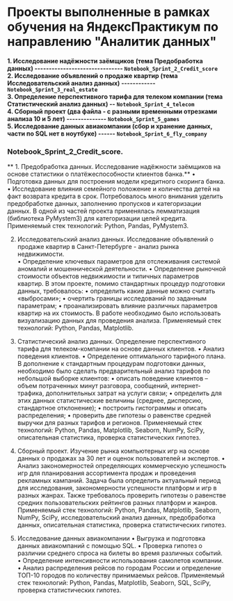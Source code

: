 # Проекты выполненные в рамках обучения на ЯндексПрактикум по направлению "Аналитик данных"   
**1. Исследование надёжности заёмщиков (тема Предобработка данных)  ------------------------------- `Notebook_Sprint_2_Credit_score`**  
**2. Исследование объявлений о продаже квартир  (тема Исследовательский анализ данных) ------------ `Notebook_Sprint_3_real_estate`**   
**3. Определение перспективного тарифа для телеком компании  (тема Статистический анализ данных) -- `Notebook_Sprint_4_telecom`**  
**4. Сборный проект (два файла - с разными временными отрезками анализа 10 и 5 лет)  -------------- `Notebook_Sprint_5_games`**   
**5. Исследование данных авиакомпании (сбор и хранение данных, части по SQL нет в ноутбуке)  ------ `Notebook_Sprint_6_fly_company`**

### Notebook_Sprint_2_Credit_score.
** 1. Предобработка данных. Исследование надёжности заёмщиков на основе статистики о платёжеспособности клиентов банка.** 
•	Подготовка данных для построения модели кредитного скоринга банка. 
•	Исследование влияния семейного положение и количества детей на факт возврата кредита в срок.
Потребовалось много внимания уделить предобработке данных, заполнению пропусков и категоризации данных. В одной из частей проекта применялась лемматизация (библиотека PyMystem3) для категоризации целей кредита. 
Применяемый стек технологий: Python, Pandas, PyMystem3.

2. Исследовательский анализ данных. Исследование объявлений о продаже квартир в Санкт-Петербурге - анализ рынка недвижимости.  
•	Определение ключевых параметров для отслеживания системой аномалий и мошеннической деятельности.
•	Определение рыночной стоимости объектов недвижимости и типичных параметров квартир.
В этом проекте, помимо стандартных процедур подготовки данных, требовалось:
•	определить какие данные можно считать «выбросами»;
•	очертить границы исследований по заданным параметрам;
•	проанализировать влияние различных параметров квартир на их стоимость.
В работе необходимо было использовать визуализацию данных для проведения анализа.
Применяемый стек технологий: Python, Pandas, Matplotlib.

3. Статистический анализ данных. Определение перспективного тарифа для телеком-компании на основе данных клиентов.
•	Анализ поведения клиентов.
•	Определение оптимального тарифного плана.
В дополнение к стандартным процедурам подготовки данных, необходимо было сделать предварительный анализ тарифов по небольшой выборке клиентов:
•	описать поведение клиентов – объем потраченных минут разговора, сообщений, интернет-трафика, дополнительных затрат на услуги связи;
•	определить для этих данных статистические  величины (среднее, дисперсию, стандартное отклонение);
•	построить гистограммы и описать распределения;
•	проверить две гипотезы о равенстве средней выручки для  разных тарифов и регионов.
Применяемый стек технологий: Python, Pandas, Matplotlib, Seaborn, NumPy, SciPy, описательная статистика, проверка статистических гипотез.

4. Сборный проект. Изучение рынка компьютерных игр на основе данных о продажах за 30 лет и оценок пользователей и экспертов.
•	 Анализ закономерностей определяющих коммерческую успешность игр для планирования ассортимента продаж и проведения рекламных кампаний.
Задача была определить актуальный период для исследования, закономерности успешности платформ и игр в разных жанрах. Также требовалось проверить гипотезы о равенстве средних пользовательских рейтингов разных платформ и жанров.
Применяемый стек технологий: Python, Pandas, Matplotlib, Seaborn, NumPy, SciPy, исследовательский анализ данных, предобработка данных, описательная статистика, проверка статистических гипотез.

5. Исследование данных авиакомпании
•	Выгрузка и подготовка данных авиакомпаний с помощью SQL.
•	Проверка гипотез о различии среднего спроса на билеты во время различных событий. 
•	Определение интенсивности использования самолетов компании.
•	Анализ распределения рейсов по городам России и определение ТОП-10 городов по количеству принимаемых рейсов.
Применяемый стек технологий: Python, Pandas, Matplotlib, Seaborn,	SQL, SciPy, проверка статистических гипотез.
